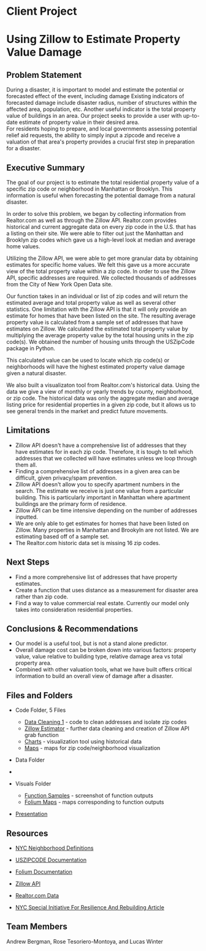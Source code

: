 # Client Project    
# Using Zillow to Estimate Property Value Damage

## Problem Statement
During a disaster, it is important to model and estimate the potential or forecasted effect of the event, including damage Existing indicators of forecasted damage include disaster radius, number of structures within the affected area, population, etc. Another useful indicator is the total property value of buildings in an area. Our project seeks to provide a user with up-to-date estimate of property value in their desired area.    
For residents hoping to prepare, and local governments assessing potential relief aid requests, the ability to simply input a zipcode and receive a valuation of that area's property provides a crucial first step in preparation for a disaster.  

## Executive Summary
The goal of our project is to estimate the total residential property value of a specific zip code or neighborhood in Manhattan or Brooklyn. This information is useful when forecasting the potential damage from a natural disaster. 

In order to solve this problem, we began by collecting information from Realtor.com as well as through the Zillow API. Realtor.com provides historical and current aggregate data on every zip code in the U.S. that has a listing on their site. We were able to filter out just the Manhattan and Brooklyn zip codes which gave us a high-level look at median and average home values.

Utilizing the Zillow API, we were able to get more granular data by obtaining estimates for specific home values. We felt this gave us a more accurate view of the total property value within a zip code. In order to use the Zillow API, specific addresses are required. We collected thousands of addresses from the City of New York Open Data site.

Our function takes in an individual or list of zip codes and will return the estimated average and total property value as well as several other statistics. One limitation with the Zillow API is that it will only provide an estimate for homes that have been listed on the site. The resulting average property value is calculated from a sample set of addresses that have estimates on Zillow. We calculated the estimated total property value by multiplying the average property value by the total housing units in the zip code(s). We obtained the number of housing units through the USZipCode package in Python. 

This calculated value can be used to locate which zip code(s) or neighborhoods will have the highest estimated property value damage given a natural disaster.

We also built a visualizaton tool from Realtor.com's historical data.  Using the data we give a view of monthly or yearly trends by county, neighborhood, or zip code. The historical data was only the aggregate median and average listing price for residential properties in a given zip code, but it allows us to see general trends in the market and predict future movements.

## Limitations
- Zillow API doesn't have a comprehensive list of addresses that they have estimates for in each zip code. Therefore, it is tough to tell which addresses that we collected will have estimates unless we loop through them all.
- Finding a comprehensive list of addresses in a given area can be difficult, given privacy/spam prevention.
- Zillow API doesn't allow you to specify apartment numbers in the search. The estimate we receive is just one value from a particular building. This is particularly important in Manhattan where apartment buildings are the primary form of residence.
- Zillow API can be time intensive depending on the number of addresses inputted.
- We are only able to get estimates for homes that have been listed on Zillow. Many properties in Manhattan and Brookyln are not listed. We are estimating based off of a sample set.
- The Realtor.com historic data set is missing 16 zip codes.


## Next Steps
- Find a more comprehensive list of addresses that have property estimates.
- Create a function that uses distance as a measurement for disaster area rather than zip code.
- Find a way to value commercial real estate. Currently our model only takes into consideration residential properties.

## Conclusions & Recommendations
- Our model is a useful tool, but is not a stand alone predictor.
- Overall damage cost can be broken down into various factors: property value, value relative to building type, relative damage area  vs total property area.
- Combined with other valuation tools, what we have built offers critical information to build an overall view of damage after a disaster.




## Files and Folders
- Code Folder, 5 Files
  - [Data Cleaning 1]() - code to clean addresses and isolate zip codes
  - [Zillow Estimator]() - further data cleaning and creation of Zillow API grab function
  - [Charts]() - visualization tool using historical data
  - [Maps]() - maps for zip code/neighborhood visualization

- Data Folder
 -
 
- Visuals Folder
  - [Function Samples]() - screenshot of function outputs
  - [Folium Maps]() - maps corresponding to function outputs




- [Presentation](https://git.generalassemb.ly/Rose-TesorieroMontoya/Client-Project/blob/master/Client%20Project.pdf)

## Resources

- [NYC Neighborhood Definitions](https://www.health.ny.gov/statistics/cancer/registry/appendix/neighborhoods.htm)

- [USZIPCODE Documentation](https://uszipcode.readthedocs.io/)

- [Folium Documentation](https://python-visualization.github.io/folium/)

- [Zillow API](https://www.zillow.com/howto/api/APIOverview.htm)

- [Realtor.com Data](https://www.realtor.com/research/data/)

- [NYC Special Initiative For Resilience And Rebuilding Article](http://s-media.nyc.gov/agencies/sirr/SIRR_singles_Lo_res.pdf)


## Team Members

Andrew Bergman, Rose Tesoriero-Montoya, and Lucas Winter


